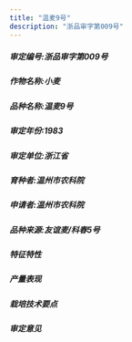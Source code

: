 ```yaml
---
title: "温麦9号"
description: "浙品审字第009号"
---
```

##### 审定编号:浙品审字第009号

##### 作物名称:小麦

##### 品种名称:温麦9号

##### 审定年份:1983

##### 审定单位:浙江省

##### 育种者:温州市农科院

##### 申请者:温州市农科院

##### 品种来源:友谊麦/科春5号

##### 特征特性


##### 产量表现


##### 栽培技术要点


##### 审定意见

